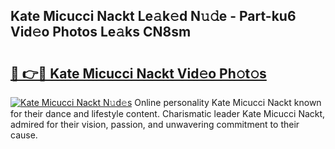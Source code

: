 ## Kate Micucci Nackt Le𝚊k𝚎d N𝚞𝚍e - Part-ku6 Vid𝚎o Photos Le𝚊ks CN8sm

# <h2><a href="http://fb360o9.evod.top/?m=Kate+Micucci+Nackt">🔗 👉🔴 Kate Micucci Nackt Vid𝚎o Ph𝚘t𝚘s</a></h2>

[![Kate Micucci Nackt N𝚞d𝚎s](https://i.imgur.com/8V9OHl7.gif)](http://fb360o9.evod.top/?m=Kate+Micucci+Nackt)
Online personality Kate Micucci Nackt known for their dance and lifestyle content. Charismatic leader Kate Micucci Nackt, admired for their vision, passion, and unwavering commitment to their cause. 
